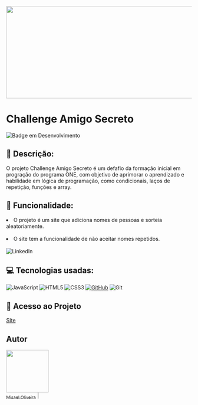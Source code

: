 <img src="https://a-static.besthdwallpaper.com/programming-coding-language-wallpaper-3440x1440-81236_15.jpg"  height=250px width='1100px'>

# Challenge Amigo Secreto 
![Badge em Desenvolvimento](http://img.shields.io/static/v1?label=STATUS&message=EM%20DESENVOLVIMENTO&color=GREEN&style=for-the-badge)

## :memo: Descrição:
O projeto Challenge Amigo Secreto é um defafio da formação inicial em progração do programa ONE, com objetivo de aprimorar o aprendizado e habilidade em lógica de programação, como condicionais, laços de repetição, funções e array. 
## :hammer: Funcionalidade:
<li>O projeto é um site que adiciona nomes de pessoas e sorteia aleatoriamente.</li><br>
<li>O site tem a funcionalidade de não aceitar nomes repetidos.</li><br>



<a href="https://www.linkedin.com/in/misael-silva-8a66a1210" target="_blank" style="text-decoration: none;">
    <img src="https://img.shields.io/badge/LinkedIn-0077B5?style=for-the-badge&logo=linkedin&logoColor=white" alt="LinkedIn">
</a>

## :computer: Tecnologias usadas:
![JavaScript](https://img.shields.io/badge/javascript-%23323330.svg?style=for-the-badge&logo=javascript&logoColor=%23F7DF1E) 
![HTML5](https://img.shields.io/badge/html5-%23E34F26.svg?style=for-the-badge&logo=html5&logoColor=white) 
![CSS3](https://img.shields.io/badge/css3-%231572B6.svg?style=for-the-badge&logo=css3&logoColor=white) 
[![GitHub](https://img.shields.io/badge/GitHub-100000?style=for-the-badge&logo=github&logoColor=white)](https://rmartinione.github.io/Challenge-AluraOne) 
![Git](https://img.shields.io/badge/GIT-E44C30?style=for-the-badge&logo=git&logoColor=white)

## 📁 Acesso ao Projeto
[SIte](https://misael-oliveira.github.io/challenge-amigo-secreto/)

## Autor
[<img loading="lazy" src="https://avatars.githubusercontent.com/u/82273415?s=400&u=7033ced4115130e2278dc80f01135b4ad03457ec&v=4" width=115><br><sub> Misael Oliveira</sub>](https://github.com/Misael-Oliveira) |  
